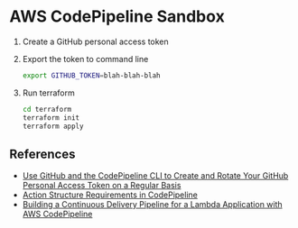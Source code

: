 
# AWS CodePipeline Sandbox

1. Create a GitHub personal access token
1. Export the token to command line

    ```sh
    export GITHUB_TOKEN=blah-blah-blah
    ```

1. Run terraform

    ```sh
    cd terraform
    terraform init
    terraform apply
    ```

## References

* [Use GitHub and the CodePipeline CLI to Create and Rotate Your GitHub Personal Access Token on a Regular Basis](https://docs.aws.amazon.com/codepipeline/latest/userguide/GitHub-authentication.html#GitHub-rotate-personal-token-CLI)
* [Action Structure Requirements in CodePipeline](https://docs.aws.amazon.com/codepipeline/latest/userguide/reference-pipeline-structure.html#action-requirements)
* [Building a Continuous Delivery Pipeline for a Lambda Application with AWS CodePipeline](https://docs.aws.amazon.com/lambda/latest/dg/build-pipeline.html)
